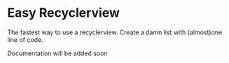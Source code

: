 # Easy Recyclerview
The fastest way to use a recyclerview. Create a damn list with (almost)one line of code.

Documentation will be added soon


